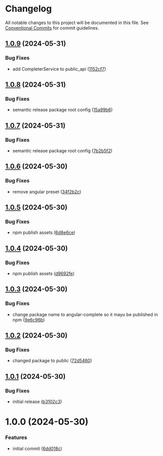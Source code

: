 # Changelog

All notable changes to this project will be documented in this file. See
[Conventional Commits](https://conventionalcommits.org) for commit guidelines.

## [1.0.9](https://github.com/baskeboler/angular-completer/compare/v1.0.8...v1.0.9) (2024-05-31)


### Bug Fixes

* add CompleterService to public_api ([1152cf7](https://github.com/baskeboler/angular-completer/commit/1152cf73e370fadb41af923480da15d3554d8d9c))

## [1.0.8](https://github.com/baskeboler/angular-completer/compare/v1.0.7...v1.0.8) (2024-05-31)


### Bug Fixes

* semantic release package root config ([15a99b6](https://github.com/baskeboler/angular-completer/commit/15a99b692c0800f09009e318b5aeae9a1deff958))

## [1.0.7](https://github.com/baskeboler/angular-completer/compare/v1.0.6...v1.0.7) (2024-05-31)


### Bug Fixes

* semantic release package root config ([7b2b5f2](https://github.com/baskeboler/angular-completer/commit/7b2b5f21b34ae3f17e6a57852fab7a747e697d05))

## [1.0.6](https://github.com/baskeboler/angular-completer/compare/v1.0.5...v1.0.6) (2024-05-30)


### Bug Fixes

* remove angular preset ([34f2b2c](https://github.com/baskeboler/angular-completer/commit/34f2b2c189d862c16ed6cb0cd7e6b92832162fef))

## [1.0.5](https://github.com/baskeboler/angular-completer/compare/v1.0.4...v1.0.5) (2024-05-30)


### Bug Fixes

* npm publish assets ([6d8e6ce](https://github.com/baskeboler/angular-completer/commit/6d8e6cea7353cccfdf3e60bb301f50abe5cba7ad))

## [1.0.4](https://github.com/baskeboler/ngx-completer/compare/v1.0.3...v1.0.4) (2024-05-30)


### Bug Fixes

* npm publish assets ([d9692fe](https://github.com/baskeboler/ngx-completer/commit/d9692fe81fc0b30914e506004c40c50f0d9c37db))

## [1.0.3](https://github.com/baskeboler/ngx-completer/compare/v1.0.2...v1.0.3) (2024-05-30)


### Bug Fixes

* change package name to angular-complete so it mayu be published in npm ([9e6c96b](https://github.com/baskeboler/ngx-completer/commit/9e6c96ba894b611fbf721030bfc1bb3a4c8819d2))

## [1.0.2](https://github.com/baskeboler/ngx-completer/compare/v1.0.1...v1.0.2) (2024-05-30)


### Bug Fixes

* changed package to public ([72d5460](https://github.com/baskeboler/ngx-completer/commit/72d5460cf298c3da6f4fa4efa7ec79dcebb423b6))

## [1.0.1](https://github.com/baskeboler/ngx-completer/compare/v1.0.0...v1.0.1) (2024-05-30)


### Bug Fixes

* initial release ([b3102c3](https://github.com/baskeboler/ngx-completer/commit/b3102c362e6de0979bc6d6926f2a37a0bbbda176))

# 1.0.0 (2024-05-30)


### Features

* initial commit ([6dd018c](https://github.com/baskeboler/ngx-completer/commit/6dd018cf319b6c6281a71082fd2d758cebf129cd))
